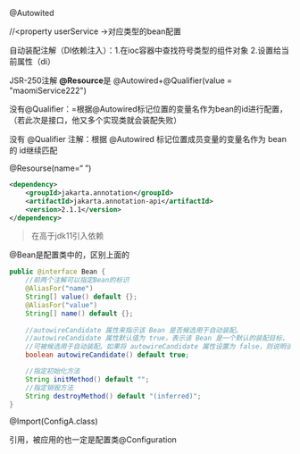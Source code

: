 @Autowited

//<property userService ->对应类型的bean配置

自动装配注解（DI依赖注入）：1.在ioc容器中查找符号类型的组件对象 2.设置给当前属性（di）

JSR-250注解 **@Resource**是 @Autowired+@Qualifier(value = "maomiService222")

没有@Qualifier：=根据@Autowired标记位置的变量名作为bean的id进行配置，（若此次是接口，他又多个实现类就会装配失败）

没有 @Qualifier 注解：根据 @Autowired 标记位置成员变量的变量名作为 bean 的 id继续匹配

@Resourse(name=“    ”)

```xml
<dependency>
    <groupId>jakarta.annotation</groupId>
    <artifactId>jakarta.annotation-api</artifactId>
    <version>2.1.1</version>
</dependency>
```

> 在高于jdk11引入依赖

@Bean是配置类中的，区别上面的

```java
public @interface Bean {
    //前两个注解可以指定Bean的标识
    @AliasFor("name")
    String[] value() default {};
    @AliasFor("value")
    String[] name() default {};
  
    //autowireCandidate 属性来指示该 Bean 是否候选用于自动装配。
    //autowireCandidate 属性默认值为 true，表示该 Bean 是一个默认的装配目标，
    //可被候选用于自动装配。如果将 autowireCandidate 属性设置为 false，则说明该 Bean 不是默认的装配目标，不会被候选用于自动装配。
    boolean autowireCandidate() default true;

    //指定初始化方法
    String initMethod() default "";
    //指定销毁方法
    String destroyMethod() default "(inferred)";
}
```

@Import(ConfigA.class)

引用，被应用的也一定是配置类@Configuration